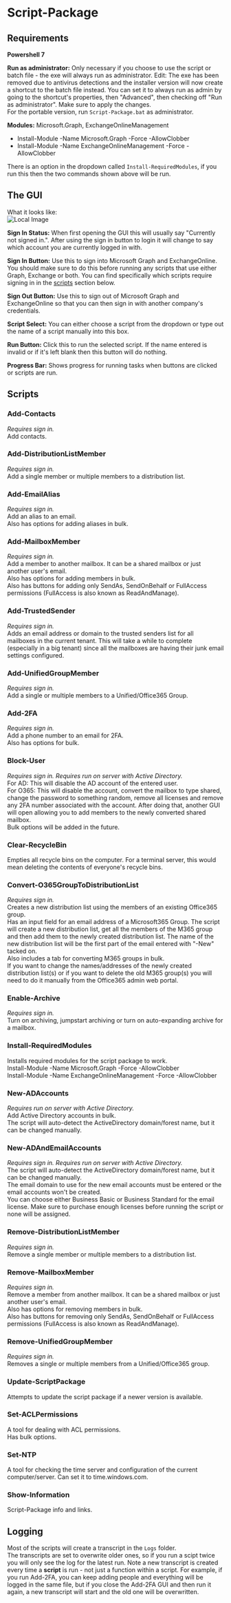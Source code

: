 # Script-Package

## Requirements

**Powershell 7**  

**Run as administrator:** Only necessary if you choose to use the script or batch file - the exe will always run as administrator. Edit: The exe has been removed due to antivirus detections and the installer version will now create a shortcut to the batch file instead. You can set it to always run as admin by going to the shortcut's properties, then "Advanced", then checking off "Run as administrator". Make sure to apply the changes.  
For the portable version, run `Script-Package.bat` as administrator.

**Modules:** Microsoft.Graph, ExchangeOnlineManagement  
- Install-Module -Name Microsoft.Graph -Force -AllowClobber  
- Install-Module -Name ExchangeOnlineManagement -Force -AllowClobber  
  
There is an option in the dropdown called `Install-RequiredModules`, if you run this then the two commands shown above will be run.

## The GUI

What it looks like:  
![Local Image](Images/gui-image.png)  

**Sign In Status:** When first opening the GUI this will usually say "Currently not signed in.". After using the sign in button to login it will change to say which account you are currently logged in with.

**Sign In Button:** Use this to sign into Microsoft Graph and ExchangeOnline. You should make sure to do this before running any scripts that use either Graph, Exchange or both. You can find specifically which scripts require signing in in the [scripts](#scripts) section below.  

**Sign Out Button:** Use this to sign out of Microsoft Graph and ExchangeOnline so that you can then sign in with another company's credentials.  

**Script Select:** You can either choose a script from the dropdown or type out the name of a script manually into this box.  

**Run Button:** Click this to run the selected script. If the name entered is invalid or if it's left blank then this button will do nothing.  

**Progress Bar:** Shows progress for running tasks when buttons are clicked or scripts are run.

<a name="scripts"></a>

## Scripts

### Add-Contacts

*Requires sign in.*  
Add contacts.

### Add-DistributionListMember

*Requires sign in.*  
Add a single member or multiple members to a distribution list.

### Add-EmailAlias

*Requires sign in.*  
Add an alias to an email.   
Also has options for adding aliases in bulk.

### Add-MailboxMember

*Requires sign in.*  
Add a member to another mailbox. It can be a shared mailbox or just another user's email.  
Also has options for adding members in bulk.  
Also has buttons for adding only SendAs, SendOnBehalf or FullAccess permissions (FullAccess is also known as ReadAndManage).

### Add-TrustedSender

*Requires sign in.*  
Adds an email address or domain to the trusted senders list for all mailboxes in the current tenant. This will take a while to complete (especially in a big tenant) since all the mailboxes are having their junk email settings configured.

### Add-UnifiedGroupMember

*Requires sign in.*  
Add a single or multiple members to a Unified/Office365 Group.  

### Add-2FA

*Requires sign in.*  
Add a phone number to an email for 2FA.  
Also has options for bulk. 

### Block-User

*Requires sign in. Requires run on server with Active Directory.*  
For AD: This will disable the AD account of the entered user.  
For O365: This will disable the account, convert the mailbox to type shared,  change the password to something random, remove all licenses and remove any 2FA number associated with the account. After doing that, another GUI will open allowing you to add members to the newly converted shared mailbox.  
Bulk options will be added in the future.

### Clear-RecycleBin

Empties all recycle bins on the computer. For a terminal server, this would mean deleting the contents of everyone's recycle bins.

### Convert-O365GroupToDistributionList

*Requires sign in.*  
Creates a new distribution list using the members of an existing Office365 group.  
Has an input field for an email address of a Microsoft365 Group. The script will create a new distribution list, get all the members of the M365 group and then add them to the newly created distribution list. The name of the new distribution list will be the first part of the email entered with "-New" tacked on.  
Also includes a tab for converting M365 groups in bulk.   
If you want to change the names/addresses of the newly created distribution list(s) or if you want to delete the old M365 group(s) you will need to do it manually from the Office365 admin web portal.

### Enable-Archive

*Requires sign in.*  
Turn on archiving, jumpstart archiving or turn on auto-expanding archive for a mailbox.  

### Install-RequiredModules

Installs required modules for the script package to work.  
Install-Module -Name Microsoft.Graph -Force -AllowClobber  
Install-Module -Name ExchangeOnlineManagement -Force -AllowClobber

### New-ADAccounts

*Requires run on server with Active Directory.*  
Add Active Directory accounts in bulk.  
The script will auto-detect the ActiveDirectory domain/forest name, but it can be changed manually.

### New-ADAndEmailAccounts

*Requires sign in. Requires run on server with Active Directory.*  
The script will auto-detect the ActiveDirectory domain/forest name, but it can be changed manually.  
The email domain to use for the new email accounts must be entered or the email accounts won't be created.  
You can choose either Business Basic or Business Standard for the email license. Make sure to purchase enough licenses before running the script or none will be assigned.

### Remove-DistributionListMember

*Requires sign in.*  
Remove a single member or multiple members to a distribution list.

### Remove-MailboxMember

*Requires sign in.*  
Remove a member from another mailbox. It can be a shared mailbox or just another user's email.  
Also has options for removing members in bulk.  
Also has buttons for removing only SendAs, SendOnBehalf or FullAccess permissions (FullAccess is also known as ReadAndManage).

### Remove-UnifiedGroupMember

*Requires sign in.*  
Removes a single or multiple members from a Unified/Office365 group.

### Update-ScriptPackage

Attempts to update the script package if a newer version is available.

### Set-ACLPermissions

A tool for dealing with ACL permissions.  
Has bulk options.

### Set-NTP

A tool for checking the time server and configuration of the current computer/server. Can set it to time.windows.com.

### Show-Information

Script-Package info and links.

## Logging

Most of the scripts will create a transcript in the `Logs` folder.  
The transcripts are set to overwrite older ones, so if you run a scipt twice you will only see the log for the latest run. Note a new transcript is created every time a **script** is run - not just a function within a script. For example, if you run Add-2FA, you can keep adding people and everything will be logged in the same file, but if you close the Add-2FA GUI and then run it again, a new transcript will start and the old one will be overwritten.
